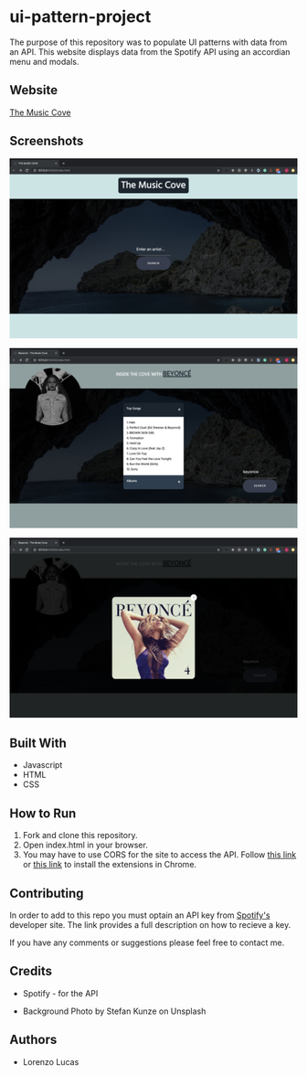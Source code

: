 # ui-pattern-project

The purpose of this repository was to populate UI patterns with data from an API. This website displays data from the Spotify API  using an accordian menu and modals. 

## Website

[The Music Cove](https://llucas314.github.io/ui-pattern-project/)

## Screenshots

![homepage](./images/homepage.png)

![artist's info](./images/artist_info.png)

![album modal](./images/album_modal.png)

## Built With

* Javascript
* HTML
* CSS

## How to Run

1. Fork and clone this repository.
2. Open index.html in your browser.
3. You may have to use CORS for the site to access the API. Follow [this link](https://chrome.google.com/webstore/detail/allow-cors-access-control/lhobafahddgcelffkeicbaginigeejlf?hl=en "Allow CORS: Access-Control-Allow-Origin") or [this link](https://chrome.google.com/webstore/detail/moesif-orign-cors-changer/digfbfaphojjndkpccljibejjbppifbc?hl=en-US "Moesif Orign & CORS Changer") to install the extensions in Chrome.

  
## Contributing
In order to add to this repo you must optain an API key from [Spotify's](https://developer.spotify.com/documentation/web-api/quick-start/ "Spotify's Developer Site") developer site. The link provides a full description on how to recieve a key.


If you have any comments or suggestions please feel free to contact me.  

## Credits

* Spotify - for the API

* Background Photo by Stefan Kunze on Unsplash


## Authors

* Lorenzo Lucas 
